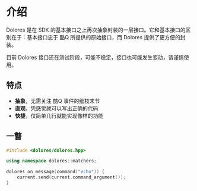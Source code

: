 # 介绍

Dolores 是在 SDK 的基本接口之上再次抽象封装的一层接口。它和基本接口的区别在于：基本接口忠于 酷Q 所提供的原始接口，而 Dolores 提供了更方便的封装。

目前 Dolores 接口还在测试阶段，可能不稳定，接口也可能发生变动，请谨慎使用。

## 特点

- **抽象**，无需关注 酷Q 事件的细枝末节
- **直观**，凭感觉就可以写出正确的代码
- **快捷**，仅简单几行就能实现像样的功能

## 一瞥

```cpp
#include <dolores/dolores.hpp>

using namespace dolores::matchers;

dolores_on_message(command("echo")) {
    current.send(current.command_argument());
}
```
